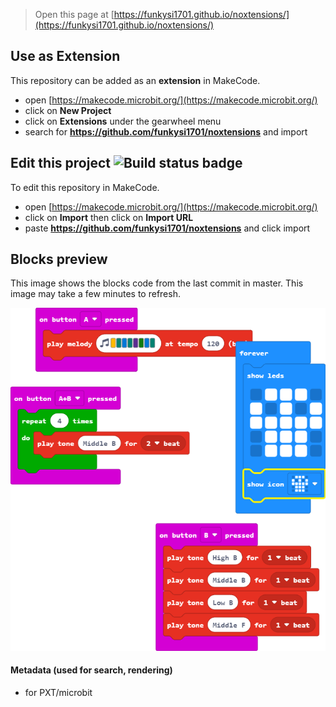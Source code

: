 
> Open this page at [https://funkysi1701.github.io/noxtensions/](https://funkysi1701.github.io/noxtensions/)

## Use as Extension

This repository can be added as an **extension** in MakeCode.

* open [https://makecode.microbit.org/](https://makecode.microbit.org/)
* click on **New Project**
* click on **Extensions** under the gearwheel menu
* search for **https://github.com/funkysi1701/noxtensions** and import

## Edit this project ![Build status badge](https://github.com/funkysi1701/noxtensions/workflows/MakeCode/badge.svg)

To edit this repository in MakeCode.

* open [https://makecode.microbit.org/](https://makecode.microbit.org/)
* click on **Import** then click on **Import URL**
* paste **https://github.com/funkysi1701/noxtensions** and click import

## Blocks preview

This image shows the blocks code from the last commit in master.
This image may take a few minutes to refresh.

![A rendered view of the blocks](https://github.com/funkysi1701/noxtensions/raw/master/.github/makecode/blocks.png)

#### Metadata (used for search, rendering)

* for PXT/microbit
<script src="https://makecode.com/gh-pages-embed.js"></script><script>makeCodeRender("{{ site.makecode.home_url }}", "{{ site.github.owner_name }}/{{ site.github.repository_name }}");</script>
